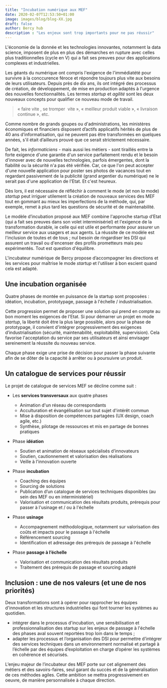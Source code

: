 ```yaml
---
title: "Incubation numérique aux MEF"
date: 2020-02-07T12:53:50+01:00
image: images/blog/blog-XX.jpg
draft: false
author: Bercy hub
description : "Les enjeux sont trop importants pour ne pas réussir"
---
```


L'économie de la donnée et les technologies innovantes, notamment la data science, imposent de plus en plus des démarches en rupture avec celles plus traditionnelles (cycle en V) qui a fait ses preuves pour des applications complexes et industrielles.

Les géants du numérique ont compris l'exigence de l'immédiatété pour survivre à la conccurence féroce et répondre toujours plus vite aux besoins de leurs utilisateurs. Depuis près de dix ans, ils ont intégré des processus de création, de développement, de mise en production adaptés à l'urgence des nouvelles fonctionnalités. Les termes *startup* et *agilité* sont les deux nouveaux concepts pour qualifier ce nouveau mode de travail.

> « faire vite , se tromper  vite », « meilleur produit viable », « livraison continue », etc.

Comme nombre de grands goupes ou d'administrations, les ministères économiques et financiers disposent d’actifs applicatifs hérités de plus de 40 ans d’informatisation, qui ne peuvent pas être transformées en quelques années, s'il était d’ailleurs prouvé que ce serait strictement nécessaire.

De fait, les *informaticiens* - mais aussi les métiers - sont tiraillés entre la forte exigence d'une garantie d'un service parfaitement rendu et le besoin d'innover avec de nouvelles technologies, parfois émergentes, dont la fiabilité ou la sécurité n'a pas été vérifiée. Car, ce que l'on peut accepter d'une nouvelle application pour poster ses photos de vacances tout en regardant passivement de la publicité (grand argentier du numérique) ne le serait pas d'une application de l'Etat. Et c'est heureux.

Dès lors, il est nécessaire de réfléchir à comment le mode (et non *la* mode) *startup* peut irriguer utilement la création de nouveaux services des MEF tout en gommant au mieux les imperfections de la méthode, qui, par exemple, remet à plus tard les questions de sécurité et de maintenabilité. 

Le modèle d’incubation proposé aux MEF combine l'approche startup d’Etat (qui a fait ses preuves dans son volet interminisériel) et l'exigence de la transformation durable, ie celle qui est utile et performante pour assurer un meilleur service aux usagers et aux agents. La réussite de ce modèle est l'inclusion de toutes et de tous ; nul besoin de ringardiser les DSI qui assurent un travail ou d'encenser des profils prometteurs mais peu expérimentés. Tout est question d'équilibre.

L'incubateur numérique de Bercy propose d’accompagner les directions et les services pour maîtrise le mode *startup* et l'utiliser à bon escient quand cela est adapté.

## Une incubation organisée

Quatre phases de montée en puissance de la startup sont proposées : idéation, incubation, prototypage, passage à l'échelle / industrialisation.

Cette progression permet de proposer une solution qui prend en compte au bon moment les exigences de l'Etat. Si pour démarrer un projet en mode *startup*, la liberté doit être la plus large possible, alors pour la phase de prototypage, il convient d'intégrer progressivement des exigences d’industrialisation (sécurité, maintenabilité, exploitabilité, supervision). Cela favorise l'acceptation du service par ses utilisateurs et ainsi envisager sereinement la réussite du nouveau service.

Chaque phase exige une prise de décision pour passer la phase suivante afin de se dôter de la capacité à arrêter ou à poursuivre un produit.

## Un catalogue de services pour réussir

Le projet de catalogue de services MEF se décline comme suit :

* Les **services transversaux** aux quatre phases
  * Animation d'un réseau de correspondants
  * Acculturation et évangélisation sur tout sujet d'intérêt commun
  * Mise à disposition de compétences partagées (UX design, coach agile, etc.)
  * Synthèse, pilotage de ressources et mis en partage de bonnes pratiques

* Phase **idéation**
  * Soutien et animation de réseaux spécialisés d’innovateurs
  * Soutien, cautionnement et valorisation des réalisations
  * Veille à l'innovation ouverte

* Phase **incubation**
  * Coaching des équipes
  * Sourcing de solutions
  * Publication d’un catalogue de services techniques disponibles (au sein des MEF ou en interministériel)
  * Valorisation et communication des résultats produits, prérequis pour passer à l'usinage et / ou à l'échelle

* Phase **usinage**
  * Accompagnement méthodologique, notamment sur valorisation des coûts et impacts pour le passage à l'échelle
  * Référencement sourcing
  * Identification et adressage des prérequis de passage à l'échelle

* Phase **passage à l’échelle**
  * Valorisation et communication des résultats produits
  * Traitement des prérequis de passage et sourcing adapté


## Inclusion : une de nos valeurs (et une de nos priorités)

Deux transformations sont à opérer pour rapprocher les équipes d'innovation et les structures industrielles qui font tourner les systèmes au quotidien.
* intégrer dans le processus d'incubation, une sensibilisation et professionnalisation des startup sur les enjeux de passage à l'échelle des phases aval souvent reportées trop loin dans le temps ;
* adapter les processus et l’organisation des DSI pour permettre d’intégrer des services techniques dans un environnement normalisé et partagé à l’échelle par des équipes d’exploitation en charge d’opérer les systèmes en cohérence et sécurisés.

L’enjeu majeur de l’incubateur des MEF porte sur cet alignement des métiers et des savoirs-faires, seul garant du succès et de la généralisation de ces méthodes agiles. Cette ambition se mettra progressivement en oeuvre, de manière personnalisée à chaque direction.
